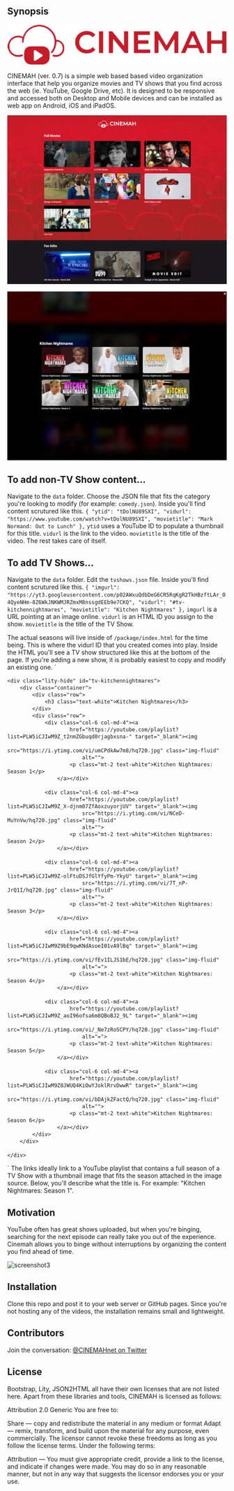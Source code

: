 ## Synopsis
![logo](https://raw.githubusercontent.com/KevDoy/CINEMAH/master/logo.png "CINEMAH logo")

CINEMAH (ver. 0.7) is a simple web based based video organization interface that help you organize movies and TV shows that you find across the web (ie. YouTube, Google Drive, etc). It is designed to be responsive and accessed both on Desktop and Mobile devices and can be installed as web app on Android, iOS and iPadOS.

![screenshot](https://raw.githubusercontent.com/KevDoy/CINEMAH/master/screenshot.jpg "CINEMAH Main Page")

![screenshot2](https://raw.githubusercontent.com/KevDoy/CINEMAH/master/screenshot2.jpg "CINEMAH TV Show Overlay")

## To add non-TV Show content...

Navigate to the `data` folder. Choose the JSON file that fits the category you're looking to modify (for example: `comedy.json`).
Inside you'll find content scrutured like this.
`{
		"ytid": "tDolNU89SXI",
        "vidurl": "https://www.youtube.com/watch?v=tDolNU89SXI",
        "movietitle": "Mark Normand: Out to Lunch"
	},`
`ytid` uses a YouTube ID to populate a thumbnail for this title. `vidurl` is the link to the video. `movietitle` is the title of the video.
The rest takes care of itself.

## To add TV Shows...

Navigate to the `data` folder. Edit the `tvshows.json` file. 
Inside you'll find content scrutured like this.
`{
		"imgurl": "https://yt3.googleusercontent.com/p02AWxuQdbDeG6CR5RqKgR2TkHBzftLAr_O4QyeNHm-8Z6WkJNKWMJRZmxM8nssgdEEb9e7CKQ",
        "vidurl": "#tv-kitchennightmares",
        "movietitle": "Kitchen Nightmares"
	},`
`imgurl` is a URL pointing at an image online. `vidurl` is an HTML ID you assign to the show. `movietitle` is the title of the TV Show.

The actual seasons will live inside of `/package/index.html` for the time being. This is where the vidurl ID that you created comes into play.
Inside the HTML you'll see a TV show structured like this at the bottom of the page. If you're adding a new show, it is probably easiest to copy and modify an existing one.
`
<!-- TV Show: Kitchen Nightmares -->
	<div class="lity-hide" id="tv-kitchennightmares">
		<div class="container">
			<div class="row">
				<h3 class="text-white">Kitchen Nightmares</h3>
			</div>
			<div class="row">
				<div class="col-6 col-md-4"><a
						href="https://youtube.com/playlist?list=PLW5iCJIwM9Z_t2nmZGbuqd0rjagbxsna-" target="_blank"><img
							src="https://i.ytimg.com/vi/umCPdkAw7m8/hq720.jpg" class="img-fluid"
							alt="">
						<p class="mt-2 text-white">Kitchen Nightmares: Season 1</p>
					</a></div>

				<div class="col-6 col-md-4"><a
						href="https://youtube.com/playlist?list=PLW5iCJIwM9Z_X-djnm07ZfAoxzuyorjUV" target="_blank"><img
							src="https://i.ytimg.com/vi/NCeD-MuYnVw/hq720.jpg" class="img-fluid"
							alt="">
						<p class="mt-2 text-white">Kitchen Nightmares: Season 2</p>
					</a></div>

				<div class="col-6 col-md-4"><a
						href="https://youtube.com/playlist?list=PLW5iCJIwM9Z-olFtuDSJfGlYfyPm-YkyU" target="_blank"><img
							src="https://i.ytimg.com/vi/7T_nP-JrQ1I/hq720.jpg" class="img-fluid"
							alt="">
						<p class="mt-2 text-white">Kitchen Nightmares: Season 3</p>
					</a></div>

				<div class="col-6 col-md-4"><a
						href="https://youtube.com/playlist?list=PLW5iCJIwM9Z9bE9qwKNdAsoeI01vA9lBq" target="_blank"><img
							src="https://i.ytimg.com/vi/fEv1ILJS1bE/hq720.jpg" class="img-fluid"
							alt="=">
						<p class="mt-2 text-white">Kitchen Nightmares: Season 4</p>
					</a></div>

				<div class="col-6 col-md-4"><a
						href="https://youtube.com/playlist?list=PLW5iCJIwM9Z_aoI96ofsa6m8QBoBJ2_9L" target="_blank"><img
							src="https://i.ytimg.com/vi/_Ne7zRoSCPY/hq720.jpg" class="img-fluid"
							alt="=">
						<p class="mt-2 text-white">Kitchen Nightmares: Season 5</p>
					</a></div>

				<div class="col-6 col-md-4"><a
						href="https://youtube.com/playlist?list=PLW5iCJIwM9Z8JWUQ4KiOwYJoklRrvDwwR" target="_blank"><img
							src="https://i.ytimg.com/vi/bDAjkZFactQ/hq720.jpg" class="img-fluid"
							alt="">
						<p class="mt-2 text-white">Kitchen Nightmares: Season 6</p>
					</a></div>
			</div>
		</div>

	</div>
`
The links ideally link to a YouTube playlist that contains a full season of a TV Show with a thumbnail image that fits the season attached in the image source. Below, you'll describe what the title is. For example: "Kitchen Nightmares: Season 1".


## Motivation

YouTube often has great shows uploaded, but when you're binging, searching for the next episode can really take you out of the experience. Cinemah allows you to binge without interruptions by organizing the content you find ahead of time.

![screenshot3](https://raw.githubusercontent.com/KevDoy/CINEMAH/master/screenshot3.gif "CINEMAH TV Show binge experience")


## Installation

Clone this repo and post it to your web server or GitHub pages. Since you're not hosting any of the videos, the installation remains small and lightweight.


## Contributors

Join the conversation:
[@CINEMAHnet on Twitter](https://www.twitter.com/CINEMAHnet)

## License
Bootstrap, Lity, JSON2HTML all have their own licenses that are not listed here. Apart from these libraries and tools, CINEMAH is licensed as follows:

Attribution 2.0 Generic
You are free to:


Share — copy and redistribute the material in any medium or format
Adapt — remix, transform, and build upon the material
for any purpose, even commercially.
The licensor cannot revoke these freedoms as long as you follow the license terms.
Under the following terms:

Attribution — You must give appropriate credit, provide a link to the license, and indicate if changes were made. You may do so in any reasonable manner, but not in any way that suggests the licensor endorses you or your use.
